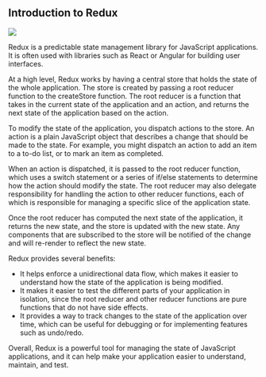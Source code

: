 ## Introduction to Redux

![](/assets/post-images/redux.png)

Redux is a predictable state management library for JavaScript applications. It is often used with libraries such as React or Angular for building user interfaces.

At a high level, Redux works by having a central store that holds the state of the whole application. The store is created by passing a root reducer function to the createStore function. The root reducer is a function that takes in the current state of the application and an action, and returns the next state of the application based on the action.

To modify the state of the application, you dispatch actions to the store. An action is a plain JavaScript object that describes a change that should be made to the state. For example, you might dispatch an action to add an item to a to-do list, or to mark an item as completed.

When an action is dispatched, it is passed to the root reducer function, which uses a switch statement or a series of if/else statements to determine how the action should modify the state. The root reducer may also delegate responsibility for handling the action to other reducer functions, each of which is responsible for managing a specific slice of the application state.

Once the root reducer has computed the next state of the application, it returns the new state, and the store is updated with the new state. Any components that are subscribed to the store will be notified of the change and will re-render to reflect the new state.

Redux provides several benefits:

-   It helps enforce a unidirectional data flow, which makes it easier to understand how the state of the application is being modified.
-   It makes it easier to test the different parts of your application in isolation, since the root reducer and other reducer functions are pure functions that do not have side effects.
-   It provides a way to track changes to the state of the application over time, which can be useful for debugging or for implementing features such as undo/redo.

Overall, Redux is a powerful tool for managing the state of JavaScript applications, and it can help make your application easier to understand, maintain, and test.
